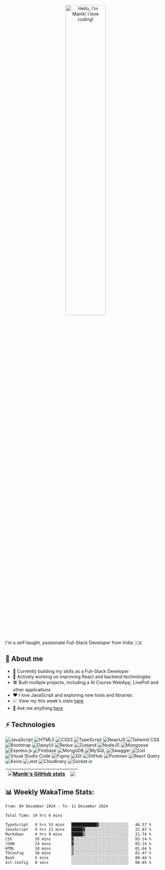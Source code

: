 <p align="center"><a href="https://github.com/ManikMaity"><img width="50%" alt="Hello, I'm Manik! I love coding!" src="https://github.com/ManikMaity/ManikMaity/assets/110734724/435689f3-b962-4e64-9e66-48de979d2494" /></a></p>

<br />

I'm a self-taught, passionate Full-Stack Developer from India 🇮🇳

## 🍃 About me

- 💼 Currently building my skills as a Full-Stack Developer  
- 🚀 Actively working on improving React and backend technologies  
- 🛠️ Built multiple projects, including a AI Course WebApp, LivePoll and other applications  
- ❤️ I love JavaScript and exploring new tools and libraries  
- 💹 View my this week's stats [here](https://wakatime.com/@manikmaity)
- 💬 Ask me anything [here](https://github.com/ManikMaity/ManikMaity/issues)

## ⚡ Technologies

![JavaScript](https://img.shields.io/badge/-JavaScript-black?style=flat-square&logo=javascript)
![HTML5](https://img.shields.io/badge/-HTML5-E34F26?style=flat-square&logo=html5&logoColor=white)
![CSS3](https://img.shields.io/badge/-CSS3-1572B6?style=flat-square&logo=css3)
![TypeScript](https://img.shields.io/badge/-TypeScript-007ACC?style=flat-square&logo=typescript)
![ReactJS](https://img.shields.io/badge/-ReactJS-black?style=flat-square&logo=react)
![Tailwind CSS](https://img.shields.io/badge/-Tailwind%20CSS-38B2AC?style=flat-square&logo=tailwind-css)
![Bootstrap](https://img.shields.io/badge/-Bootstrap-563D7C?style=flat-square&logo=bootstrap)
![DaisyUI](https://img.shields.io/badge/-DaisyUI-FF69B4?style=flat-square&logo=daisyui)
![Redux](https://img.shields.io/badge/-Redux-764ABC?style=flat-square&logo=redux)
![Zustand](https://img.shields.io/badge/-Zustand-0078D7?style=flat-square&logo=zustand)
![NodeJS](https://img.shields.io/badge/-NodeJS-black?style=flat-square&logo=node.js)
![Mongoose](https://img.shields.io/badge/-Mongoose-red?style=flat-square&logo=mongoose)
![Express.js](https://img.shields.io/badge/-Express.js-000000?style=flat-square&logo=express&logoColor=white)
![Firebase](https://img.shields.io/badge/-Firebase-FFCA28?style=flat-square&logo=firebase)
![MongoDB](https://img.shields.io/badge/-MongoDB-black?style=flat-square&logo=mongodb)
![MySQL](https://img.shields.io/badge/-MySQL-00758F?style=flat-square&logo=mysql)
![Swagger](https://img.shields.io/badge/-Swagger-85EA2D?style=flat-square&logo=swagger)
![Zod](https://img.shields.io/badge/-Zod-blue?style=flat-square&logo=zod)
![Visual Studio Code](https://img.shields.io/badge/-Visual%20Studio%20Code-007ACC?style=flat-square&logo=visual-studio-code)
![Figma](https://img.shields.io/badge/-Figma-black?style=flat-square&logo=figma)
![Git](https://img.shields.io/badge/-Git-black?style=flat-square&logo=git)
![GitHub](https://img.shields.io/badge/-GitHub-181717?style=flat-square&logo=github)
![Postman](https://img.shields.io/badge/-Postman-FF6C37?style=flat-square&logo=postman)
![React Query](https://img.shields.io/badge/-React%20Query-FF4154?style=flat-square&logo=react-query)
![Axios](https://img.shields.io/badge/-Axios-5A29E4?style=flat-square&logo=axios)
![Jest](https://img.shields.io/badge/-Jest-C21325?style=flat-square&logo=jest&logoColor=white)
![Cloudinary](https://img.shields.io/badge/-Cloudinary-4285F4?style=flat-square&logo=cloudinary)
![Socket.io](https://img.shields.io/badge/Socket.io-black?style=flat-square&logo=jest&logoColor=white)



| <a href="https://github.com/ManikMaity/github-readme-stats"><img align="center" src="https://github-readme-stats.vercel.app/api?username=ManikMaity&show_icons=true&include_all_commits=true&theme=buefy&hide_border=true" alt="Manik's GitHub stats" /></a> | <a href="https://github.com/ManikMaity/github-readme-stats"><img align="center" src="https://github-readme-stats.vercel.app/api/top-langs/?username=ManikMaity&layout=compact&theme=buefy&hide_border=true" /></a> |
| ------------- | ------------- |

## 📊 Weekly WakaTime Stats:

<!--START_SECTION:waka-->

```txt
From: 04 December 2024 - To: 11 December 2024

Total Time: 19 hrs 6 mins

TypeScript   8 hrs 53 mins   ███████████▓░░░░░░░░░░░░░   46.57 %
JavaScript   4 hrs 21 mins   █████▓░░░░░░░░░░░░░░░░░░░   22.83 %
Markdown     4 hrs 9 mins    █████▒░░░░░░░░░░░░░░░░░░░   21.74 %
CSS          35 mins         ▓░░░░░░░░░░░░░░░░░░░░░░░░   03.14 %
JSON         24 mins         ▓░░░░░░░░░░░░░░░░░░░░░░░░   02.14 %
HTML         18 mins         ▒░░░░░░░░░░░░░░░░░░░░░░░░   01.64 %
TSConfig     16 mins         ▒░░░░░░░░░░░░░░░░░░░░░░░░   01.47 %
Bash         5 mins          ░░░░░░░░░░░░░░░░░░░░░░░░░   00.44 %
Git Config   0 secs          ░░░░░░░░░░░░░░░░░░░░░░░░░   00.05 %
```

<!--END_SECTION:waka-->
